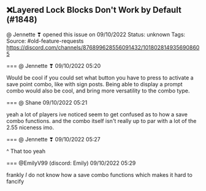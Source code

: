 ## ❌Layered Lock Blocks Don't Work by Default (#1848)
@ Jennette ❣ opened this issue on 09/10/2022
Status: unknown
Tags: 
Source: #old-feature-requests https://discord.com/channels/876899628556091432/1018028149356908605


=== @ Jennette ❣ 09/10/2022 05:20

Would be cool if you could set what button you have to press to activate a save point combo, like with sign posts. Being able to display a prompt combo would also be cool, and bring more versatility to the combo type.

=== @ Shane 09/10/2022 05:21

yeah a lot of players ive noticed seem to get confused as to how a save combo functions.
and the combo itself isn't really up to par with a lot of the 2.55 niceness imo.

=== @ Jennette ❣ 09/10/2022 05:27

^ That too yeah

=== @EmilyV99 (discord: Emily) 09/10/2022 05:29

frankly
*I* do not know how a save combo functions
which makes it hard to fancify
